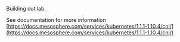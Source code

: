 Building out lab. 

See documentation for more information [https://docs.mesosphere.com/services/kubernetes/1.1.1-1.10.4/cni/](https://docs.mesosphere.com/services/kubernetes/1.1.1-1.10.4/cni/)

